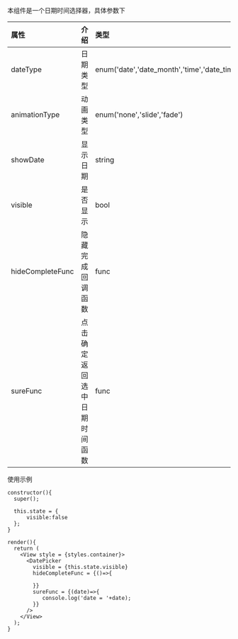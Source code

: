 
本组件是一个日期时间选择器，具体参数下

|属性|介绍|类型|必填|默认值|
|:---|:---|:---|:---|:---|
|dateType|日期类型|enum('date','date_month','time','date_time')|false|'date_time'|
|animationType|动画类型|enum('none','slide','fade')|false|'fade'|
|showDate|显示日期|string|false|当前日期时间|
|visible|是否显示|bool|true|false|
|hideCompleteFunc|隐藏完成回调函数|func|false||
|sureFunc|点击确定返回选中日期时间函数|func|false||

使用示例
```
constructor(){
  super();

  this.state = {
      visible:false
  };
}

render(){
  return (
    <View style = {styles.container}>
      <DatePicker
        visible = {this.state.visible}
        hideCompleteFunc = {()=>{

        }}
        sureFunc = {(date)=>{
           console.log('date = '+date);
        }}
      />
    </View>
  );
}
```
